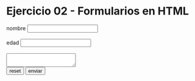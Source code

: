 <!DOCTYPE html>
<HTml>
    <HEad>
        <title>formulario-html</title>
    </HEad>
    <body> <form action="resultados.html" method=GET>
        <h1>Ejercicio 02 - Formularios en HTML</h1>
        <div>
        <label for="nombre">nombre</label>
        <input type="text" name="nombre" id="nombre">
    </div>
    <br>
    <div>
        <label for="edad">edad</label>
        <input type="number" name="edad" id="edad" min="1">
    </div>
    <br>
    <div>
        <textarea name="frase-favorita" id="frace-favorita"></textarea>
    </div>
    <button type="reset">reset</button>
    <button type="submit">enviar</button>
    </body>
    <!-- no tengo idea de lo que hice pero aqui esta :)  suerte!!-->
</HTml>
